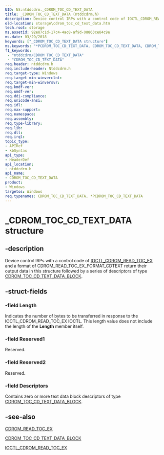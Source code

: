 ```yaml
---
UID: NS:ntddcdrm._CDROM_TOC_CD_TEXT_DATA
title: _CDROM_TOC_CD_TEXT_DATA (ntddcdrm.h)
description: Device control IRPs with a control code of IOCTL_CDROM_READ_TOC_EX and a format of CDROM_READ_TOC_EX_FORMAT_CDTEXT return their output data in this structure followed by a series of descriptors of type CDROM_TOC_CD_TEXT_DATA_BLOCK.
old-location: storage\cdrom_toc_cd_text_data.htm
tech.root: storage
ms.assetid: 92e87c1d-17c4-4ac8-af9d-08863ce84c9e
ms.date: 03/29/2018
keywords: ["_CDROM_TOC_CD_TEXT_DATA structure"]
ms.keywords: "*PCDROM_TOC_CD_TEXT_DATA, CDROM_TOC_CD_TEXT_DATA, CDROM_TOC_CD_TEXT_DATA structure [Storage Devices], PCDROM_TOC_CD_TEXT_DATA, PCDROM_TOC_CD_TEXT_DATA structure pointer [Storage Devices], _CDROM_TOC_CD_TEXT_DATA, ntddcdrm/CDROM_TOC_CD_TEXT_DATA, ntddcdrm/PCDROM_TOC_CD_TEXT_DATA, storage.cdrom_toc_cd_text_data, structs-CD-ROM_7c78a819-dd2b-45bf-ba44-b8115fe1b998.xml"
f1_keywords:
 - "ntddcdrm/CDROM_TOC_CD_TEXT_DATA"
 - "CDROM_TOC_CD_TEXT_DATA"
req.header: ntddcdrm.h
req.include-header: Ntddcdrm.h
req.target-type: Windows
req.target-min-winverclnt: 
req.target-min-winversvr: 
req.kmdf-ver: 
req.umdf-ver: 
req.ddi-compliance: 
req.unicode-ansi: 
req.idl: 
req.max-support: 
req.namespace: 
req.assembly: 
req.type-library: 
req.lib: 
req.dll: 
req.irql: 
topic_type:
- APIRef
- kbSyntax
api_type:
- HeaderDef
api_location:
- ntddcdrm.h
api_name:
- CDROM_TOC_CD_TEXT_DATA
product:
- Windows
targetos: Windows
req.typenames: CDROM_TOC_CD_TEXT_DATA, *PCDROM_TOC_CD_TEXT_DATA
---
```


# _CDROM_TOC_CD_TEXT_DATA structure


## -description


Device control IRPs with a control code of <a href="https://docs.microsoft.com/windows-hardware/drivers/ddi/ntddcdrm/ni-ntddcdrm-ioctl_cdrom_read_toc_ex">IOCTL_CDROM_READ_TOC_EX</a> and a format of CDROM_READ_TOC_EX_FORMAT_CDTEXT return their output data in this structure followed by a series of descriptors of type <a href="https://docs.microsoft.com/windows-hardware/drivers/ddi/ntddcdrm/ns-ntddcdrm-_cdrom_toc_cd_text_data_block">CDROM_TOC_CD_TEXT_DATA_BLOCK</a>. 


## -struct-fields




### -field Length

Indicates the number of bytes to be transferred in response to the IOCTL_CDROM_READ_TOC_EX IOCTL. This length value does not include the length of the <b>Length </b>member itself. 


### -field Reserved1

Reserved.


### -field Reserved2

Reserved.


### -field Descriptors

Contains zero or more text data block descriptors of type <a href="https://docs.microsoft.com/windows-hardware/drivers/ddi/ntddcdrm/ns-ntddcdrm-_cdrom_toc_cd_text_data_block">CDROM_TOC_CD_TEXT_DATA_BLOCK</a>. 


## -see-also




<a href="https://docs.microsoft.com/windows-hardware/drivers/ddi/ntddcdrm/ns-ntddcdrm-_cdrom_read_toc_ex">CDROM_READ_TOC_EX</a>



<a href="https://docs.microsoft.com/windows-hardware/drivers/ddi/ntddcdrm/ns-ntddcdrm-_cdrom_toc_cd_text_data_block">CDROM_TOC_CD_TEXT_DATA_BLOCK</a>



<a href="https://docs.microsoft.com/windows-hardware/drivers/ddi/ntddcdrm/ni-ntddcdrm-ioctl_cdrom_read_toc_ex">IOCTL_CDROM_READ_TOC_EX</a>
 

 

